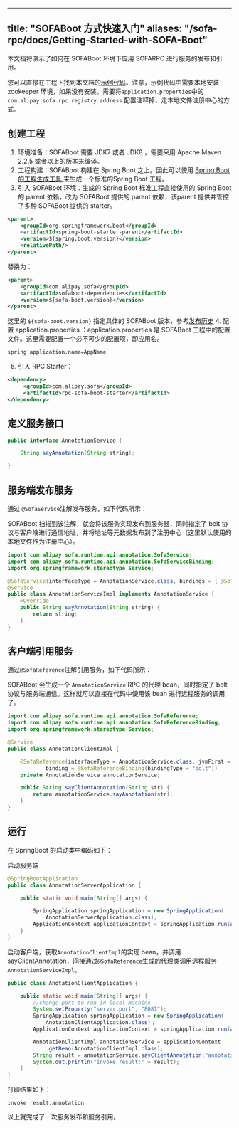 
---
title: "SOFABoot 方式快速入门"
aliases: "/sofa-rpc/docs/Getting-Started-with-SOFA-Boot"
---


本文档将演示了如何在 SOFABoot 环境下应用 SOFARPC 进行服务的发布和引用。

您可以直接在工程下找到本文档的[示例代码](https://github.com/sofastack-guides/sofa-rpc-guides)。注意，示例代码中需要本地安装 zookeeper 环境，如果没有安装。需要将`application.properties`中的`com.alipay.sofa.rpc.registry.address` 配置注释掉，走本地文件注册中心的方式。

## 创建工程
1. 环境准备：SOFABoot 需要 JDK7 或者 JDK8 ，需要采用 Apache Maven 2.2.5 或者以上的版本来编译。
2. 工程构建：SOFABoot 构建在 Spring Boot 之上。因此可以使用 [Spring Boot 的工程生成工具 ](http://start.spring.io/)来生成一个标准的Spring Boot 工程。
3. 引入 SOFABoot 环境：生成的 Spring Boot 标准工程直接使用的 Spring Boot 的 parent 依赖，改为 SOFABoot 提供的 parent 依赖，该parent 提供并管控了多种 SOFABoot 提供的 starter。
```xml
<parent>
    <groupId>org.springframework.boot</groupId>
    <artifactId>spring-boot-starter-parent</artifactId>
    <version>${spring.boot.version}</version>
    <relativePath/>
</parent>
```
替换为：
```xml
<parent>
    <groupId>com.alipay.sofa</groupId>
    <artifactId>sofaboot-dependencies</artifactId>
    <version>${sofa-boot.version}</version>
</parent>
```
这里的 `${sofa-boot.version}` 指定具体的 SOFABoot 版本，参考[发布历史](https://github.com/sofastack/sofa-boot/releases)
4. 配置 application.properties ：application.properties 是 SOFABoot 工程中的配置文件。这里需要配置一个必不可少的配置项，即应用名。
```
spring.application.name=AppName
```
5. 引入 RPC Starter：
```xml
<dependency>
     <groupId>com.alipay.sofa</groupId>
     <artifactId>rpc-sofa-boot-starter</artifactId>
</dependency>
```
## 定义服务接口
```java
public interface AnnotationService {

    String sayAnnotation(String string);

}
```
## 服务端发布服务
通过 `@SofaService`注解发布服务，如下代码所示：

SOFABoot 扫描到该注解，就会将该服务实现发布到服务器，同时指定了 bolt 协议与客户端进行通信地址，并将地址等元数据发布到了注册中心（这里默认使用的本地文件作为注册中心）。

```java
import com.alipay.sofa.runtime.api.annotation.SofaService;
import com.alipay.sofa.runtime.api.annotation.SofaServiceBinding;
import org.springframework.stereotype.Service;

@SofaService(interfaceType = AnnotationService.class, bindings = { @SofaServiceBinding(bindingType = "bolt") })
@Service
public class AnnotationServiceImpl implements AnnotationService {
    @Override
    public String sayAnnotation(String string) {
        return string;
    }
}
```

## 客户端引用服务
通过`@SofaReference`注解引用服务，如下代码所示：

SOFABoot 会生成一个 `AnnotationService` RPC 的代理 bean，同时指定了 bolt 协议与服务端通信。这样就可以直接在代码中使用该 bean 进行远程服务的调用了。

```java
import com.alipay.sofa.runtime.api.annotation.SofaReference;
import com.alipay.sofa.runtime.api.annotation.SofaReferenceBinding;
import org.springframework.stereotype.Service;

@Service
public class AnnotationClientImpl {

    @SofaReference(interfaceType = AnnotationService.class, jvmFirst = false, 
            binding = @SofaReferenceBinding(bindingType = "bolt"))
    private AnnotationService annotationService;

    public String sayClientAnnotation(String str) {
        return annotationService.sayAnnotation(str);
    }
}
```
## 运行
在 SpringBoot 的启动类中编码如下：

启动服务端

```java
@SpringBootApplication
public class AnnotationServerApplication {

    public static void main(String[] args) {

        SpringApplication springApplication = new SpringApplication(
            AnnotationServerApplication.class);
        ApplicationContext applicationContext = springApplication.run(args);
    }
}
```
启动客户端，获取`AnnotationClientImpl`的实现 bean，并调用 sayClientAnnotation，间接通过`@SofaReference`生成的代理类调用远程服务 `AnnotationServiceImpl`。

```java
public class AnotationClientApplication {

    public static void main(String[] args) {
        //change port to run in local machine
        System.setProperty("server.port", "8081");
        SpringApplication springApplication = new SpringApplication(
            AnotationClientApplication.class)；
        ApplicationContext applicationContext = springApplication.run(args);

        AnnotationClientImpl annotationService = applicationContext
            .getBean(AnnotationClientImpl.class);
        String result = annotationService.sayClientAnnotation("annotation");
        System.out.println("invoke result:" + result);
    }
}
```

打印结果如下：

```
invoke result:annotation
```
以上就完成了一次服务发布和服务引用。

